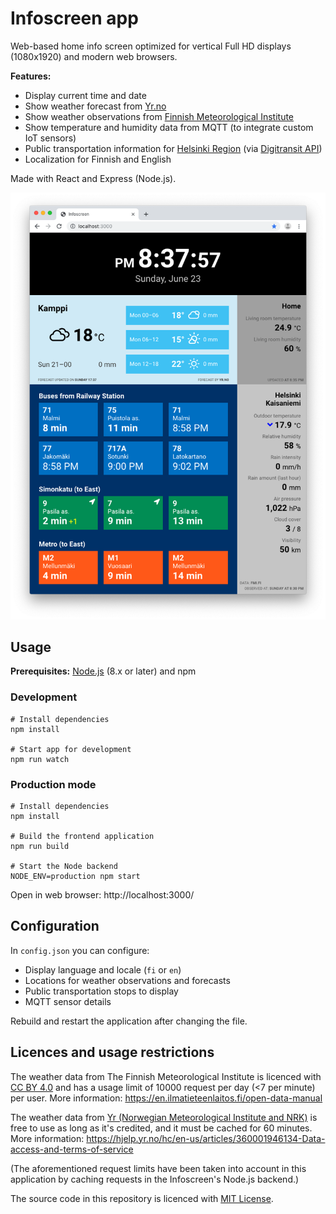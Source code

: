 # Infoscreen app

Web-based home info screen optimized for vertical Full HD displays (1080x1920) and modern web browsers.

**Features:**

- Display current time and date
- Show weather forecast from [Yr.no](https://www.yr.no/?spr=eng)
- Show weather observations from [Finnish Meteorological Institute](https://en.ilmatieteenlaitos.fi/open-data)
- Show temperature and humidity data from MQTT (to integrate custom IoT sensors)
- Public transportation information for [Helsinki Region](https://www.hsl.fi/en) (via [Digitransit API](https://digitransit.fi/en/))
- Localization for Finnish and English

Made with React and Express (Node.js).

![Screenshot](https://github.com/petterin/infoscreen/blob/master/resources/screenshot.png)

## Usage

**Prerequisites:** [Node.js](https://nodejs.org/) (8.x or later) and npm

### Development

    # Install dependencies
    npm install

    # Start app for development
    npm run watch

### Production mode

    # Install dependencies
    npm install

    # Build the frontend application
    npm run build

    # Start the Node backend
    NODE_ENV=production npm start

Open in web browser: http://localhost:3000/

## Configuration

In `config.json` you can configure:

- Display language and locale (`fi` or `en`)
- Locations for weather observations and forecasts
- Public transportation stops to display
- MQTT sensor details

Rebuild and restart the application after changing the file.

## Licences and usage restrictions

The weather data from The Finnish Meteorological Institute is licenced with [CC BY 4.0](https://en.ilmatieteenlaitos.fi/open-data-licence) and has a usage limit of 10000 request per day (<7 per minute) per user. More information: https://en.ilmatieteenlaitos.fi/open-data-manual

The weather data from [Yr (Norwegian Meteorological Institute and NRK)](https://hjelp.yr.no/hc/en-us/sections/360000421433-Free-weather-data) is free to use as long as it's credited, and it must be cached for 60 minutes. More information: https://hjelp.yr.no/hc/en-us/articles/360001946134-Data-access-and-terms-of-service

(The aforementioned request limits have been taken into account in this application by caching requests in the Infoscreen's Node.js backend.)

The source code in this repository is licenced with [MIT License](LICENSE).
